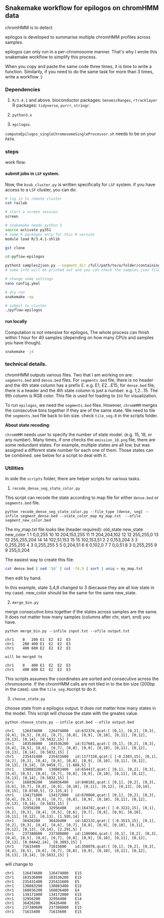 ## Snakemake workflow for epilogos on chromHMM data

chromHMM is to detect


epilogos is developed to summarise multiple chromHMM profiles across samples.

epilogos can only run in a  per-chromosome manner. That's why I wrote this snakemake workflow to
simplify this process.

When you copy and paste the same code three times, it is time to write a function. Similarily, if
you need to do the same task for more than 3 times, write a workflow :)

### Dependencies

1. `R/3.4.1` and above.
bioconductor packages: `GenomicRanges`, `rtracklayer`
R packages:  `tidyverse`, `purrr`, `stringr`.

2. `python3.x`

3. `epilogos`.

`computeEpilogos_singleChromosomeSingleProcessor.sh` needs to be on your `PATH`.


### steps

work flow.

#### submit jobs in `LSF` system.

Now, the `bsub_cluster.py` is written specifically for `LSF` system. if you have
access to a `LSF` cluster, you can do:

```bash
# log in to remote cluster
ssh railab

# start a screen session
screen

# snakemake needs python 3
source activate py351
# some R packages only for this R version
module load R/3.4.1-shlib

git clone

cd pyflow-epilogos

python3 samples2json.py --segment_dir /full/path/to/a/folder/containing/segments.bed
# some info will be printed out and you can check the samples.json file.

# change some settings
nano config.ymal

# dry run
snakemake -np

# submit to cluster
./pyflow-epilogos

```

#### run locally
Computation is not intensive for epilogos, The whole process can finish within 1 hour for 40 samples (depending on
how many CPUs and samples you have though).

```bash
snakemake -j4
```


### technical details.

chromHMM outputs various files. Two that I am working on are: `segments.bed` and `dense.bed` files.
For `segments.bed` file, there is no header and the 4th state column has a prefix E. e.g. E1, E2...E15;
for `dense.bed` file, there is a header and the 4th state column is just a number. e.g. 1,2...15. The 9th column is RGB color.
This file is used for loading to `IGV` for visualization.

To run `epilogos`, we need the `segments.bed` files. However, `chromHMM` merges the consecutive bins together if they are of the
same state. We need to tile the `segments.bed` file back to bin size.  check `tile_seg.R` in the scripts folder.

**About state recoding**:

`chromHMM` needs user to specify the number of state model. (e.g. 15, 18, or any number). Many times, if one checks the
`emission_18.png` file, there are some redundant states. For example, multiple states are all low, but was assigned a
different state number for each one of them. Those states can be combined. see below for a script to deal with it.


### Utilities

In side the `scripts` folder, there are helper scripts for various tasks.

1. `recode_dense_seg_state_color.py`

This script can recode the state according to map file for either `dense.bed` or `segments.bed` file.


`python recode_dense_seg_state_color.py --file_type [dense, seg] --infile segment_dense.bed --state_color_map my_map.txt  --ofile segment_new_color.bed`

The my_map.txt file looks like (header required):
old_state	new_state	new_color
1	1	0,0,255
10	10	204,153,255
11	11	204,204,102
12	12	255,255,0
13	13	255,255,204
14	14	102,51,153
15	15	102,153,51
2	2	0,153,204
3	3	0,255,255
4	3	0,255,255
5	5	0,204,51
6	6	0,102,0
7	7	0,0,51
8	3	0,255,255
9	9	255,0,204

The easiest way to create this file:

```bash
cat dense.bed | sed '1d' | cut -f4,9 | sort | uniq > my_map.txt
```

then edit by hand.

In this example, state 3,4,8 changed to 3 (because they are all low state in my case).
new_color should be the same for the same new_state.

2. `merge_bin.py`

merge consecutive bins together if the states across samples
are the same. It does not matter how many samples (columns after chr, start, end)
you have.

`python merge_bin.py --infile input.txt --ofile output.txt`

```
chr1    0   200 E1  E2  E2  E3
chr1    200 400 E1  E2  E2  E3
chr1    400 600 E2  E2  E2  E3

will be merged to

chr1    0   400 E1  E2  E2  E3
chr1    400 600 E2  E2  E2  E3
```

This scripts assumes the coordinates are sorted and consecutive across the chromosome.
If the chromHMM calls are not tiled in to the bin size (200bp in the case). use
the `tile_seg.R`script to do it.

3. `choose_state.py`

choose state from a epilogos output. It does not matter how many states in the model.
This script will choose the state with the greates value.

`python choose_state.py --infile qcat.bed --ofile output.bed`

```
chr1	126474600	126474800	id:632374,qcat:[ [0,1], [0,2], [0,3], [0,4], [0,5], [0,6], [0,7], [0,8], [0,9], [0,10], [0,11], [0,12], [0,13], [0,14], [0.5832,15] ]
chr1	103536000	103536200	id:517681,qcat:[ [0,1], [0,2], [0,3], [0,4], [0,5], [0,6], [0,7], [0,8], [0,9], [0,10], [0,11], [0,12], [0,13], [0,14], [0.5832,15] ]
chr1	235431400	235431600	id:1177158,qcat:[ [-0.2303,15], [0,1], [0,2], [0,3], [0,4], [0,6], [0,8], [0,9], [0,10], [0,11], [0,12], [0,13], [0,14], [0.9458,7], [1.688,5] ]
chr1	130883200	130883400	id:654417,qcat:[ [0,1], [0,2], [0,3], [0,4], [0,5], [0,6], [0,7], [0,8], [0,9], [0,10], [0,11], [0,12], [0,13], [0,14], [0.5832,15] ]
chr1	168036200	168036400	id:840182,qcat:[ [0,1], [0,2], [0,3], [0,6], [0,7], [0,8], [0,9], [0,10], [0,11], [0,12], [0,13], [0,14], [0,15], [0.8748,5], [2.135,4] ]
chr1	134171800	134172000	id:670860,qcat:[ [0,1], [0,2], [0,3], [0,4], [0,5], [0,6], [0,7], [0,8], [0,9], [0,10], [0,11], [0,12], [0,13], [0,14], [0.5832,15] ]
chr1	32956200	32956400	id:164782,qcat:[ [-0.3222,15], [0,1], [0,2], [0,3], [0,4], [0,5], [0,6], [0,7], [0,8], [0,9], [0,10], [0,11], [0,12], [0,13], [1.595,14] ]
chr1	36426200	36426400	id:182132,qcat:[ [-0.3513,15], [0,1], [0,2], [0,3], [0,4], [0,6], [0,7], [0,8], [0,9], [0,10], [0,11], [0,12], [0,13], [0,14], [2.291,5] ]
chr1	237380600	237380800	id:1186904,qcat:[ [0,1], [0,2], [0,3], [0,4], [0,5], [0,6], [0,7], [0,8], [0,9], [0,10], [0,11], [0,12], [0,13], [0.04442,14], [0.3093,15] ]
chr1	71615400	71615600	id:358078,qcat:[ [0,1], [0,2], [0,3], [0,4], [0,5], [0,6], [0,7], [0,8], [0,9], [0,10], [0,11], [0,12], [0,13], [0,14], [0.5832,15] ]
```
will change to

```
chr1	126474600	126474800	E15
chr1	103536000	103536200	E15
chr1	235431400	235431600	E5
chr1	130883200	130883400	E15
chr1	168036200	168036400	E4
chr1	134171800	134172000	E15
chr1	32956200	32956400	E14
chr1	36426200	36426400	E5
chr1	237380600	237380800	E15
chr1	71615400	71615600	E15
```
